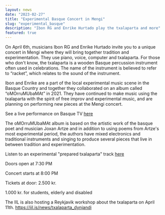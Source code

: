 ```yaml
---
layout: news
date: "2023-02-27"
title: "Experimental Basque Concert in Mengi"
slug: "experimental_basque"
description: "Ibon RG and Enrike Hurtado play the txalaparta and more"
featured: true
---
```


<script> import CaptionedImage from "../../components/Images/CaptionedImage.svelte" </script>

<CaptionedImage
  src="news/txalamengi.jpg"
  alt="A yellow typical Mengi poster with a picture of two men in front of their instruments, one in front of a piano and the other one in front of a txalaparta, wooden planks."
  caption="Ibon RG and Enrike Hurtado will play at Mengi"/>

On April 6th, musicians Ibon RG and Enrike Hurtado invite you to a unique concert in Mengi where they will bring together tradition and experimentation. They use piano, voice, computer and txalaparta. For those who don't know, the txalaparta is a wooden Basque percussion instrument often used in celebrations. The name of the instrument is believed to refer to “racket”, which relates to the sound of the instrument.

Ibon and Enrike are a part of the local experimental music scene in the Basque Country and together they collaborated on an album called “oMOrruMUbaMAt” in 2021. They have continued to make music using the txalaparta with the spirit of free improv and experimental music, and are planning on performing new pieces at the Mengi concert.

See a live performance on Basque TV <a href="https://www.eitb.eus/eu/telebista/programak/eitb-kultura/bideoak/osoa/8758212/bideoa-ibon-rgren-eta-enrike-hurtadoren-musika/?fbclid=IwAR22JRpp13_wa_hQAUSPa_8YkXObswVbGvjuW6eo7JfVi2RdK0gt_Q-afRQ">here</a> 

The oMOrruMUbaMAt album is based on the artistic work of the basque poet and musician Joxan Artze and in addition to using poems from Artze's most experimental period, the authors have mixed electronics and traditional instruments and singing to produce several pieces that live in between tradition and experimentation.

Listen to an experimental "prepared txalaparta" track <a href="https://repetidor-shop.bandcamp.com/track/miran?fbclid=IwAR22JRpp13_wa_hQAUSPa_8YkXObswVbGvjuW6eo7JfVi2RdK0gt_Q-afRQ">here</a> 

Doors open at 7:30 PM

Concert starts at 8:00 PM

Tickets at door: 2.500 kr.

1.000 kr. for students, elderly and disabled

The IIL is also hosting a Reykjavik workshop about the txalaparta on April 11th.
https://iil.is/news/txalaparta_dynjandi